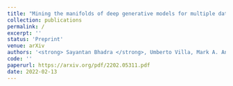 ```yaml
---
title: "Mining the manifolds of deep generative models for multiple data-consistent solutions of ill-posed tomographic imaging problems"
collection: publications
permalink: /
excerpt: ''
status: 'Preprint'
venue: arXiv
authors: '<strong> Sayantan Bhadra </strong>, Umberto Villa, Mark A. Anastasio'
code: ''
paperurl: https://arxiv.org/pdf/2202.05311.pdf
date: 2022-02-13
---
```

